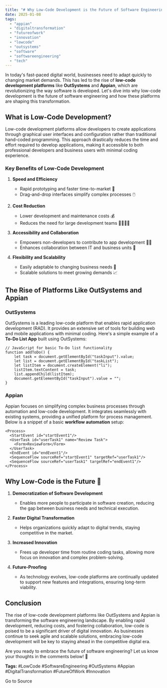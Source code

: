 ```yaml
---
title: "# Why Low-Code Development is the Future of Software Engineering 🚀"
date: 2025-01-08
tags: 
  - "appian"
  - "digitaltransformation"
  - "futureofwork"
  - "innovation"
  - "lowcode"
  - "outsystems"
  - "software"
  - "softwareengineering"
  - "tech"
---
```


In today's fast-paced digital world, businesses need to adapt quickly to changing market demands. This has led to the rise of **low-code development platforms** like **OutSystems** and **Appian**, which are revolutionizing the way software is developed. Let's dive into why low-code development is the future of software engineering and how these platforms are shaping this transformation.

## What is Low-Code Development?

Low-code development platforms allow developers to create applications through graphical user interfaces and configuration rather than traditional hand-coded programming. This approach drastically reduces the time and effort required to develop applications, making it accessible to both professional developers and business users with minimal coding experience.

### Key Benefits of Low-Code Development

1. **Speed and Efficiency**
    
    - Rapid prototyping and faster time-to-market 🚀
    - Drag-and-drop interfaces simplify complex processes 🖱️
2. **Cost Reduction**
    
    - Lower development and maintenance costs 💰
    - Reduces the need for large development teams 👨‍💻👩‍💻
3. **Accessibility and Collaboration**
    
    - Empowers non-developers to contribute to app development 🧑‍🏫
    - Enhances collaboration between IT and business units 🤝
4. **Flexibility and Scalability**
    
    - Easily adaptable to changing business needs 🔄
    - Scalable solutions to meet growing demands 📈

## The Rise of Platforms Like OutSystems and Appian

### OutSystems

OutSystems is a leading low-code platform that enables rapid application development (RAD). It provides an extensive set of tools for building web and mobile applications with minimal coding. Here's a simple example of a **To-Do List App** built using OutSystems:  

```
// JavaScript for basic To-Do list functionality
function addToDo() {
    let task = document.getElementById("taskInput").value;
    let list = document.getElementById("taskList");
    let listItem = document.createElement("li");
    listItem.textContent = task;
    list.appendChild(listItem);
    document.getElementById("taskInput").value = "";
}
```

### Appian

Appian focuses on simplifying complex business processes through automation and low-code development. It integrates seamlessly with existing systems, providing a unified platform for process management. Below is a snippet of a basic **workflow automation** setup:  

```
<Process>
  <StartEvent id="startEvent1"/>
  <UserTask id="userTask1" name="Review Task">
    <Form>ReviewForm</Form>
  </UserTask>
  <EndEvent id="endEvent1"/>
  <SequenceFlow sourceRef="startEvent1" targetRef="userTask1"/>
  <SequenceFlow sourceRef="userTask1" targetRef="endEvent1"/>
</Process>
```

## Why Low-Code is the Future 🌟

1. **Democratization of Software Development**
    
    - Enables more people to participate in software creation, reducing the gap between business needs and technical execution.
2. **Faster Digital Transformation**
    
    - Helps organizations quickly adapt to digital trends, staying competitive in the market.
3. **Increased Innovation**
    
    - Frees up developer time from routine coding tasks, allowing more focus on innovation and complex problem-solving.
4. **Future-Proofing**
    
    - As technology evolves, low-code platforms are continually updated to support new features and integrations, ensuring long-term viability.

## Conclusion

The rise of low-code development platforms like OutSystems and Appian is transforming the software engineering landscape. By enabling rapid development, reducing costs, and fostering collaboration, low-code is poised to be a significant driver of digital innovation. As businesses continue to seek agile and scalable solutions, embracing low-code development will be key to staying ahead in the competitive digital era.

Are you ready to embrace the future of software engineering? Let us know your thoughts in the comments below! 💬

**Tags:** #LowCode #SoftwareEngineering #OutSystems #Appian #DigitalTransformation #FutureOfWork #Innovation

Go to Source
